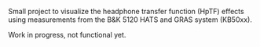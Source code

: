Small project to visualize the headphone transfer function (HpTF) effects using measurements from the B&K 5120 HATS and GRAS system (KB50xx).

Work in progress, not functional yet.